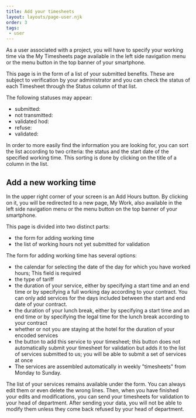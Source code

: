 ```yaml
---
title: Add your timesheets
layout: layouts/page-user.njk
order: 3
tags:
 - user
---
```

As a user associated with a project, you will have to specify your working time via the My Timesheets page available in the left side navigation menu or the menu button in the top banner of your smartphone.

This page is in the form of a list of your submitted benefits. These are subject to verification by your administrator and you can check the status of each Timesheet through the Status column of that list.

The following statuses may appear:

- submitted:
- not transmitted:
- validated hod:
- refuse:
- validated:

In order to more easily find the information you are looking for, you can sort the list according to two criteria: the status and the start date of the specified working time. This sorting is done by clicking on the title of a column in the list.

## Add a new working time
In the upper right corner of your screen is an Add Hours button. By clicking on it, you will be redirected to a new page, My Work, also available in the left side navigation menu or the menu button on the top banner of your smartphone.

This page is divided into two distinct parts:

- the form for adding working time
- the list of working hours not yet submitted for validation

The form for adding working time has several options:

- the calendar for selecting the date of the day for which you have worked hours; This field is required
- the type of tariff
- the duration of your service, either by specifying a start time and an end time or by specifying a full working day according to your contract. You can only add services for the days included between the start and end date of your contract.
- the duration of your lunch break, either by specifying a start time and an end time or by specifying the legal time for the lunch break according to your contract
- whether or not you are staying at the hotel for the duration of your encoded services
- the button to add this service to your timesheet; this button does not automatically submit your timesheet for validation but adds it to the list of services submitted to us; you will be able to submit a set of services at once
- The services are assembled automatically in weekly "timesheets" from Monday to Sunday.

The list of your services remains available under the form. You can always edit them or even delete the wrong lines.
Then, when you have finished your edits and modifications, you can send your timesheets for validation to your head of department. After sending your data, you will not be able to modify them unless they come back refused by your head of department.